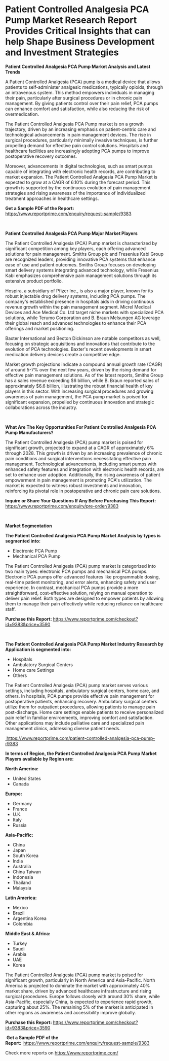 <p><h1>Patient Controlled Analgesia PCA Pump Market Research Report Provides Critical Insights that can help Shape Business Development and Investment Strategies</h1></p><p><strong>Patient Controlled Analgesia PCA Pump Market Analysis and Latest Trends</strong></p>
<p><p>A Patient Controlled Analgesia (PCA) pump is a medical device that allows patients to self-administer analgesic medications, typically opioids, through an intravenous system. This method empowers individuals in managing their pain, particularly after surgical procedures or in chronic pain management. By giving patients control over their pain relief, PCA pumps can enhance comfort and satisfaction, while also reducing the risk of overmedication.</p><p>The Patient Controlled Analgesia PCA Pump market is on a growth trajectory, driven by an increasing emphasis on patient-centric care and technological advancements in pain management devices. The rise in surgical procedures, particularly minimally invasive techniques, is further propelling demand for effective pain control solutions. Hospitals and healthcare facilities are increasingly adopting PCA pumps to improve postoperative recovery outcomes.</p><p>Moreover, advancements in digital technologies, such as smart pumps capable of integrating with electronic health records, are contributing to market expansion. The Patient Controlled Analgesia PCA Pump Market is expected to grow at a CAGR of 6.10% during the forecast period. This growth is supported by the continuous evolution of pain management strategies and rising awareness of the importance of individualized treatment approaches in healthcare settings.</p></p>
<p><strong>Get a Sample PDF of the Report:&nbsp;</strong> <a href="https://www.reportprime.com/enquiry/request-sample/9383?utm_campaign=3361&utm_medium=2&utm_source=Github&utm_content=ia&utm_term=20032025&utm_id=patient-controlled-analgesia-pca-pump">https://www.reportprime.com/enquiry/request-sample/9383</a></p>
<p>&nbsp;</p>
<p><strong>Patient Controlled Analgesia PCA Pump Major Market Players</strong></p>
<p><p>The Patient Controlled Analgesia (PCA) Pump market is characterized by significant competition among key players, each offering advanced solutions for pain management. Smiths Group plc and Fresenius Kabi Group are recognized leaders, providing innovative PCA systems that enhance ease of use and patient outcomes. Smiths Group focuses on developing smart delivery systems integrating advanced technology, while Fresenius Kabi emphasizes comprehensive pain management solutions through its extensive product portfolio.</p><p>Hospira, a subsidiary of Pfizer Inc., is also a major player, known for its robust injectable drug delivery systems, including PCA pumps. The company's established presence in hospitals aids in driving continuous revenue growth within the pain management segment. Micrel Medical Devices and Ace Medical Co. Ltd target niche markets with specialized PCA solutions, while Terumo Corporation and B. Braun Melsungen AG leverage their global reach and advanced technologies to enhance their PCA offerings and market positioning.</p><p>Baxter International and Becton Dickinson are notable competitors as well, focusing on strategic acquisitions and innovations that contribute to the evolution of PCA technologies. Baxter's recent developments in smart medication delivery devices create a competitive edge. </p><p>Market growth projections indicate a compound annual growth rate (CAGR) of around 5-7% over the next few years, driven by the rising demand for effective pain management solutions. As of the latest reports, Smiths Group has a sales revenue exceeding $6 billion, while B. Braun reported sales of approximately $6.6 billion, illustrating the robust financial health of key players in this sector. With increasing surgical procedures and growing awareness of pain management, the PCA pump market is poised for significant expansion, propelled by continuous innovation and strategic collaborations across the industry.</p></p>
<p>&nbsp;</p>
<p><strong>What Are The Key Opportunities For Patient Controlled Analgesia PCA Pump Manufacturers?</strong></p>
<p><p>The Patient Controlled Analgesia (PCA) pump market is poised for significant growth, projected to expand at a CAGR of approximately 6% through 2028. This growth is driven by an increasing prevalence of chronic pain conditions and surgical interventions necessitating effective pain management. Technological advancements, including smart pumps with enhanced safety features and integration with electronic health records, are set to enhance user adoption. Additionally, the rising awareness of patient empowerment in pain management is promoting PCA's utilization. The market is expected to witness robust investments and innovation, reinforcing its pivotal role in postoperative and chronic pain care solutions.</p></p>
<p><strong>Inquire or Share Your Questions If Any Before Purchasing This Report:</strong> <a href="https://www.reportprime.com/enquiry/pre-order/9383?utm_campaign=3361&utm_medium=2&utm_source=Github&utm_content=ia&utm_term=20032025&utm_id=patient-controlled-analgesia-pca-pump">https://www.reportprime.com/enquiry/pre-order/9383</a></p>
<p>&nbsp;</p>
<p><strong>Market Segmentation</strong></p>
<p><strong>The Patient Controlled Analgesia PCA Pump Market Analysis by types is segmented into:</strong></p>
<p><ul><li>Electronic PCA Pump</li><li>Mechanical PCA Pump</li></ul></p>
<p><p>The Patient Controlled Analgesia (PCA) pump market is categorized into two main types: electronic PCA pumps and mechanical PCA pumps. Electronic PCA pumps offer advanced features like programmable dosing, real-time patient monitoring, and error alerts, enhancing safety and user experience. In contrast, mechanical PCA pumps provide a more straightforward, cost-effective solution, relying on manual operation to deliver pain relief. Both types are designed to empower patients by allowing them to manage their pain effectively while reducing reliance on healthcare staff.</p></p>
<p><strong>Purchase this Report:&nbsp;</strong><a href="https://www.reportprime.com/checkout?id=9383&price=3590&utm_campaign=3361&utm_medium=2&utm_source=Github&utm_content=ia&utm_term=20032025&utm_id=patient-controlled-analgesia-pca-pump">https://www.reportprime.com/checkout?id=9383&price=3590</a></p>
<p>&nbsp;</p>
<p><strong>The Patient Controlled Analgesia PCA Pump Market Industry Research by Application is segmented into:</strong></p>
<p><ul><li>Hospitals</li><li>Ambulatory Surgical Centers</li><li>Home care Settings</li><li>Others</li></ul></p>
<p><p>The Patient Controlled Analgesia (PCA) pump market serves various settings, including hospitals, ambulatory surgical centers, home care, and others. In hospitals, PCA pumps provide effective pain management for postoperative patients, enhancing recovery. Ambulatory surgical centers utilize them for outpatient procedures, allowing patients to manage pain post-discharge. Home care settings enable patients to receive personalized pain relief in familiar environments, improving comfort and satisfaction. Other applications may include palliative care and specialized pain management clinics, addressing diverse patient needs.</p></p>
<p><a href="https://www.reportprime.com/patient-controlled-analgesia-pca-pump-r9383?utm_campaign=3361&utm_medium=2&utm_source=Github&utm_content=ia&utm_term=20032025&utm_id=patient-controlled-analgesia-pca-pump">&nbsp;https://www.reportprime.com/patient-controlled-analgesia-pca-pump-r9383</a></p>
<p><strong>In terms of Region, the Patient Controlled Analgesia PCA Pump Market Players available by Region are:</strong></p>
<p>
    <p> <strong> North America: </strong>
        <ul>
            <li>United States</li>
            <li>Canada</li>
        </ul>
        </p> 
    <p> <strong> Europe: </strong>
        <ul>
            <li>Germany</li>
            <li>France</li>
            <li>U.K.</li>
            <li>Italy</li>
            <li>Russia</li>
        </ul>
        </p> 
    <p> <strong> Asia-Pacific: </strong>
        <ul>
            <li>China</li>
            <li>Japan</li>
            <li>South Korea</li>
            <li>India</li>
            <li>Australia</li>
            <li>China Taiwan</li>
            <li>Indonesia</li>
            <li>Thailand</li>
            <li>Malaysia</li>
        </ul>
        </p> 
    <p> <strong> Latin America: </strong>
        <ul>
            <li>Mexico</li>
            <li>Brazil</li>
            <li>Argentina Korea</li>
            <li>Colombia</li>
        </ul>
        </p> 
    <p> <strong> Middle East & Africa: </strong>
        <ul>
            <li>Turkey</li>
            <li>Saudi</li>
            <li>Arabia</li>
            <li>UAE</li>
            <li>Korea</li>
        </ul>
    </p>
    </p>
<p><p>The Patient Controlled Analgesia (PCA) pump market is poised for significant growth, particularly in North America and Asia-Pacific. North America is projected to dominate the market with approximately 40% market share, driven by advanced healthcare infrastructure and rising surgical procedures. Europe follows closely with around 30% share, while Asia-Pacific, especially China, is expected to experience rapid growth, capturing about 25%. The remaining 5% of the market is anticipated in other regions as awareness and accessibility improve globally.</p></p>
<p><strong>Purchase this Report: </strong><a href="https://www.reportprime.com/checkout?id=9383&price=3590&utm_campaign=3361&utm_medium=2&utm_source=Github&utm_content=ia&utm_term=20032025&utm_id=patient-controlled-analgesia-pca-pump">https://www.reportprime.com/checkout?id=9383&price=3590</a></p>
<p>&nbsp;<strong>Get a Sample PDF of the Report:&nbsp;&nbsp;</strong><a href="https://www.reportprime.com/enquiry/request-sample/9383?utm_campaign=3361&utm_medium=2&utm_source=Github&utm_content=ia&utm_term=20032025&utm_id=patient-controlled-analgesia-pca-pump">https://www.reportprime.com/enquiry/request-sample/9383</a></p>
<p><strong></strong></p>
<p>Check more reports on <a href="https://www.reportprime.com/?utm_campaign=3361&utm_medium=2&utm_source=Github&utm_content=ia&utm_term=20032025&utm_id=patient-controlled-analgesia-pca-pump">https://www.reportprime.com/</a></p>